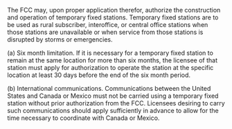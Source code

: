 The FCC may, upon proper application therefor, authorize the construction and operation of temporary fixed stations. Temporary fixed stations are to be used as rural subscriber, interoffice, or central office stations when those stations are unavailable or when service from those stations is disrupted by storms or emergencies.

(a) Six month limitation. If it is necessary for a temporary fixed station to remain at the same location for more than six months, the licensee of that station must apply for authorization to operate the station at the specific location at least 30 days before the end of the six month period.

(b) International communications. Communications between the United States and Canada or Mexico must not be carried using a temporary fixed station without prior authorization from the FCC. Licensees desiring to carry such communications should apply sufficiently in advance to allow for the time necessary to coordinate with Canada or Mexico.

